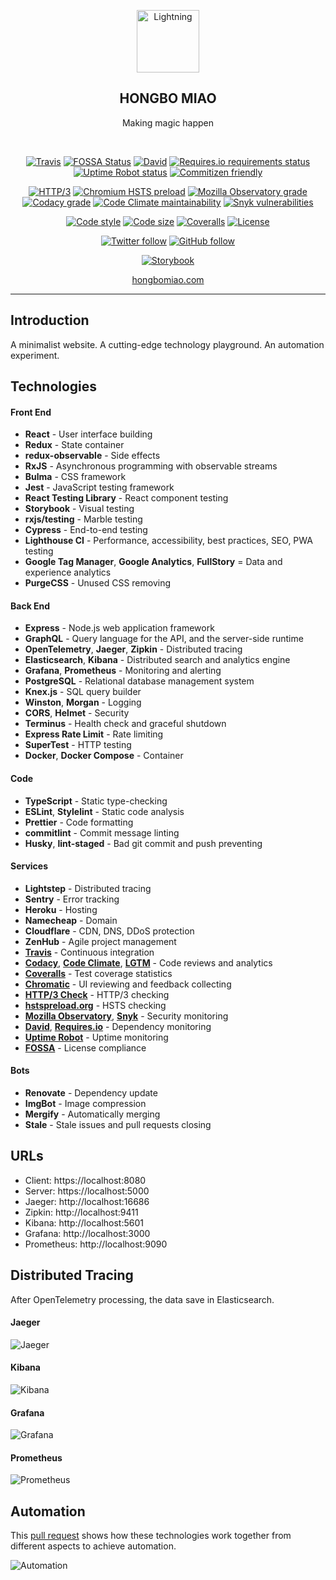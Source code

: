 <p align="center">
  <a href="https://hongbomiao.com/"><img width="100" src="https://user-images.githubusercontent.com/3375461/90245344-1397cc80-de65-11ea-82d2-b7ebbe8948c8.png" alt="Lightning" /></a>
</p>

<h2 align="center">
  HONGBO MIAO
</h2>

<p align="center">
  Making magic happen
</p>

<br />

<p align="center">
  <a href="https://travis-ci.com/hongbo-miao/hongbomiao.com"><img alt="Travis" src="https://img.shields.io/travis/com/hongbo-miao/hongbomiao.com/master" /></a>
  <a href="https://app.fossa.io/projects/git%2Bgithub.com%2FHongbo-Miao%2Fhongbomiao.com"><img alt="FOSSA Status" src="https://app.fossa.io/api/projects/git%2Bgithub.com%2FHongbo-Miao%2Fhongbomiao.com.svg?type=shield" /></a>
  <a href="https://david-dm.org/hongbo-miao/hongbomiao.com"><img alt="David" src="https://img.shields.io/david/hongbo-miao/hongbomiao.com?path=server" /></a>
  <a href="https://requires.io/github/Hongbo-Miao/hongbomiao.com/requirements"><img alt="Requires.io requirements status" src="https://img.shields.io/requires/github/Hongbo-Miao/hongbomiao.com" /></a>
  <a href="https://stats.uptimerobot.com/RoOoGTvyWN"><img alt="Uptime Robot status" src="https://img.shields.io/uptimerobot/status/m783305207-c7842815153e530df85633fe" /></a>
  <a href="https://github.com/commitizen/cz-cli"><img alt="Commitizen friendly" src="https://img.shields.io/badge/commitizen-friendly-brightgreen.svg" /></a>
</p>

<p align="center">
  <a href="https://www.http3check.net/?host=hongbomiao.com"><img alt="HTTP/3" src="https://img.shields.io/badge/http%2F3-supported-brightgreen" /></a>
  <a href="https://hstspreload.org/?domain=hongbomiao.com"><img alt="Chromium HSTS preload" src="https://img.shields.io/hsts/preload/hongbomiao.com" /></a>
  <a href="https://observatory.mozilla.org/analyze/hongbomiao.com"><img alt="Mozilla Observatory grade" src="https://img.shields.io/mozilla-observatory/grade/hongbomiao.com" /></a>
  <a href="https://app.codacy.com/app/hongbo-miao/hongbomiao.com"><img alt="Codacy grade" src="https://img.shields.io/codacy/grade/dc922acc14014b4abc978afd0810e56b" /></a>
  <a href="https://codeclimate.com/github/Hongbo-Miao/hongbomiao.com/maintainability"><img alt="Code Climate maintainability" src="https://img.shields.io/codeclimate/maintainability/Hongbo-Miao/hongbomiao.com" /></a>
  <a href="https://snyk.io/test/github/Hongbo-Miao/hongbomiao.com"><img alt="Snyk vulnerabilities" src="https://img.shields.io/snyk/vulnerabilities/github/hongbo-miao/hongbomiao.com" /></a>
</p>

<p align="center">
  <a href="https://github.com/prettier/prettier"><img alt="Code style" src="https://img.shields.io/badge/code_style-prettier-ff69b4.svg" /></a>
  <a href="https://github.com/Hongbo-Miao/hongbomiao.com"><img alt="Code size" src="https://img.shields.io/github/languages/code-size/hongbo-miao/hongbomiao.com" /></a>
  <a href="https://coveralls.io/github/Hongbo-Miao/hongbomiao.com"><img alt="Coveralls" src="https://img.shields.io/coveralls/github/Hongbo-Miao/hongbomiao.com" /></a>
  <a href="https://github.com/Hongbo-Miao/hongbomiao.com/blob/master/LICENSE"><img alt="License" src="https://img.shields.io/github/license/hongbo-miao/hongbomiao.com" /></a>
</p>

<p align="center">
  <a href="https://twitter.com/hongbo_miao"><img alt="Twitter follow" src="https://img.shields.io/twitter/follow/hongbo_miao?label=Follow&style=social" /></a>
  <a href="https://github.com/hongbo-miao"><img alt="GitHub follow" src="https://img.shields.io/github/followers/hongbo-miao?label=Follow&style=social" /></a>
</p>

<p align="center">
  <a href="https://www.chromaticqa.com/library?appId=5d626a63a601530020759b10"><img alt="Storybook" src="https://cdn.jsdelivr.net/gh/storybookjs/brand@master/badge/badge-storybook.svg" /></a>
</p>

<p align="center">
  <a href="https://hongbomiao.com/">hongbomiao.com</a>
</p>

---

## Introduction

A minimalist website. A cutting-edge technology playground. An automation experiment.

## Technologies

#### Front End

- **React** - User interface building
- **Redux** - State container
- **redux-observable** - Side effects
- **RxJS** - Asynchronous programming with observable streams
- **Bulma** - CSS framework
- **Jest** - JavaScript testing framework
- **React Testing Library** - React component testing
- **Storybook** - Visual testing
- **rxjs/testing** - Marble testing
- **Cypress** - End-to-end testing
- **Lighthouse CI** - Performance, accessibility, best practices, SEO, PWA testing
- **Google Tag Manager**, **Google Analytics**, **FullStory** = Data and experience analytics
- **PurgeCSS** - Unused CSS removing

#### Back End

- **Express** - Node.js web application framework
- **GraphQL** - Query language for the API, and the server-side runtime
- **OpenTelemetry**, **Jaeger**, **Zipkin** - Distributed tracing
- **Elasticsearch**, **Kibana** - Distributed search and analytics engine
- **Grafana**, **Prometheus** - Monitoring and alerting
- **PostgreSQL** - Relational database management system
- **Knex.js** - SQL query builder
- **Winston**, **Morgan** - Logging
- **CORS**, **Helmet** - Security
- **Terminus** - Health check and graceful shutdown
- **Express Rate Limit** - Rate limiting
- **SuperTest** - HTTP testing
- **Docker**, **Docker Compose** - Container

#### Code

- **TypeScript** - Static type-checking
- **ESLint**, **Stylelint** - Static code analysis
- **Prettier** - Code formatting
- **commitlint** - Commit message linting
- **Husky**, **lint-staged** - Bad git commit and push preventing

#### Services

- **Lightstep** - Distributed tracing
- **Sentry** - Error tracking
- **Heroku** - Hosting
- **Namecheap** - Domain
- **Cloudflare** - CDN, DNS, DDoS protection
- **ZenHub** - Agile project management
- **[Travis](https://travis-ci.com/hongbo-miao/hongbomiao.com)** - Continuous integration
- **[Codacy](https://app.codacy.com/app/hongbo-miao/hongbomiao.com)**, **[Code Climate](https://codeclimate.com/github/Hongbo-Miao/hongbomiao.com/maintainability)**, **[LGTM](https://lgtm.com/projects/g/Hongbo-Miao/hongbomiao.com)** - Code reviews and analytics
- **[Coveralls](https://coveralls.io/github/Hongbo-Miao/hongbomiao.com)** - Test coverage statistics
- **[Chromatic](https://www.chromaticqa.com/library?appId=5d626a63a601530020759b10)** - UI reviewing and feedback collecting
- **[HTTP/3 Check](https://www.http3check.net/?host=hongbomiao.com)** - HTTP/3 checking
- **[hstspreload.org](https://hstspreload.org/?domain=hongbomiao.com)** - HSTS checking
- **[Mozilla Observatory](https://observatory.mozilla.org/analyze/hongbomiao.com)**, **[Snyk](https://snyk.io/test/github/Hongbo-Miao/hongbomiao.com)** - Security monitoring
- **[David](https://david-dm.org/hongbo-miao/hongbomiao.com)**, **[Requires.io](https://requires.io/github/Hongbo-Miao/hongbomiao.com/requirements)** - Dependency monitoring
- **[Uptime Robot](https://stats.uptimerobot.com/RoOoGTvyWN)** - Uptime monitoring
- **[FOSSA](https://app.fossa.io/projects/git%2Bgithub.com%2FHongbo-Miao%2Fhongbomiao.com)** - License compliance

#### Bots

- **Renovate** - Dependency update
- **ImgBot** - Image compression
- **Mergify** - Automatically merging
- **Stale** - Stale issues and pull requests closing

## URLs

- Client: https://localhost:8080
- Server: https://localhost:5000
- Jaeger: http://localhost:16686
- Zipkin: http://localhost:9411
- Kibana: http://localhost:5601
- Grafana: http://localhost:3000
- Prometheus: http://localhost:9090

## Distributed Tracing

After OpenTelemetry processing, the data save in Elasticsearch.

#### Jaeger

![Jaeger](https://user-images.githubusercontent.com/3375461/90900854-9e943c00-e3fc-11ea-9628-682a605972eb.jpg)

#### Kibana

![Kibana](https://user-images.githubusercontent.com/3375461/90955224-50d80c00-e4ae-11ea-9345-dfa8e97ed41a.jpg)

#### Grafana

![Grafana](https://user-images.githubusercontent.com/3375461/90973255-eaf19000-e552-11ea-819c-b098bbadea1b.jpg)

#### Prometheus

![Prometheus](https://user-images.githubusercontent.com/3375461/90955864-d14d3b80-e4b3-11ea-926b-8012cadb4f70.jpg)

## Automation

This [pull request](https://github.com/Hongbo-Miao/hongbomiao.com/pull/234) shows how these technologies work together from different aspects to achieve automation.

![Automation](https://user-images.githubusercontent.com/3375461/65900482-f6503180-e36a-11e9-907e-dca26cca356c.png)
